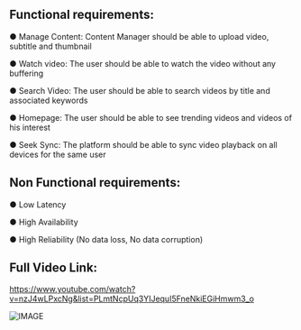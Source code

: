 ## Functional requirements:

● Manage Content: Content Manager should be able to upload video, subtitle and thumbnail

● Watch video: The user should be able to watch the video without any buffering

● Search Video: The user should be able to search videos by title and associated keywords

● Homepage: The user should be able to see trending videos and videos of his interest

● Seek Sync: The platform should be able to sync video playback on all devices for the same user

## Non Functional requirements:

● Low Latency

● High Availability

● High Reliability (No data loss, No data corruption)

## Full Video Link:

https://www.youtube.com/watch?v=nzJ4wLPxcNg&list=PLmtNcpUq3YIJequI5FneNkiEGiHmwm3_o

![IMAGE](https://miro.medium.com/v2/resize:fit:1100/format:webp/1*bdXit1XbRjUEt-jS8pCFlg.png)

